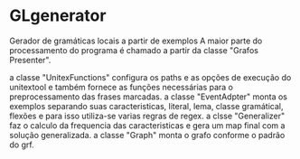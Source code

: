 # GLgenerator
Gerador de gramáticas locais a partir de exemplos
A maior parte do processamento do programa é chamado a partir da classe "Grafos Presenter".

a classe "UnitexFunctions" configura os paths e as opções de execução do unitextool e também fornece as funções necessárias para o preprocessamento das frases marcadas.
a classe "EventAdpter" monta os exemplos separando suas caracteristicas, literal, lema, classe gramátical, flexões e para isso utiliza-se varias regras de regex.
a clsse "Generalizer" faz o calculo da frequencia das caracteristicas e gera um map final com a solução generalizada.
a classe "Graph" monta o grafo conforme o padrão do grf.
